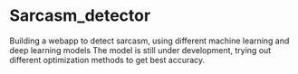 # Sarcasm_detector
Building a webapp to detect sarcasm, using different machine learning and deep learning models
The model is still under development, trying out different optimization methods to get best accuracy.
